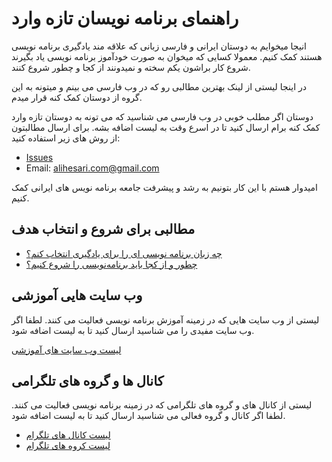 # راهنمای برنامه نویسان تازه وارد
انیجا میخوایم به دوستان ایرانی و فارسی زبانی که علاقه مند یادگیری برنامه نویسی هستند کمک کنیم. معمولا کسایی که میخوان به صورت خودآموز برنامه نویسی یاد بگیرند شروع کار براشون یکم سخته و نمیدونند از کجا و چطور شروع کنند.

در اینجا لیستی از لینک بهترین مطالبی رو که در وب فارسی می بینم و میتونه به این گروه از دوستان کمک کنه قرار میدم.

دوستان اگر مطلب خوبی در وب فارسی می شناسید که می تونه به دوستان تازه وارد کمک کنه برام ارسال کنید تا در اسرع وقت به لیست اضافه بشه.
برای ارسال مطالبتون از روش های زیر استفاده کنید:

- [Issues](https://github.com/alihesari/Iranian-programmers-guide/issues)
- Email: alihesari.com@gmail.com

امیدوار هستم با این کار بتونیم به رشد و پیشرفت جامعه برنامه نویس های ایرانی کمک کنیم.

## مطالبی برای شروع و انتخاب هدف 

- [چه زبان برنامه نویسی ای را برای یادگیری انتخاب کنم؟](https://alihesari.com/farsi/what-language-to-start-programming/)
- [چطور و از کجا باید برنامه‌نویسی را شروع کنیم؟](https://www.digikala.com/mag/%DB%8C%D8%A7%D8%AF%DA%AF%DB%8C%D8%B1%DB%8C-%D8%A8%D8%B1%D9%86%D8%A7%D9%85%D9%87%E2%80%8C%D9%86%D9%88%DB%8C%D8%B3%DB%8C/)

## وب سایت هایی آموزشی
لیستی از وب سایت هایی که در زمینه آموزش برنامه نویسی فعالیت می کنند.
لطفا اگر وب سایت مفیدی را می شناسید ارسال کنید تا به لیست اضافه شود.

[لیست وب سایت های آموزشی](Websites.md)

## کانال ها و گروه های تلگرامی
لیستی از کانال های و گروه های تلگرامی که در زمینه برنامه نویسی فعالیت می کنند.
لطفا اگر کانال و گروه فعالی می شناسید ارسال کنید تا به لیست اضافه شود.

- [لیست کانال های تلگرام](Telegram-channels.md)
- [لیست کروه های تلگرام](Telegram-groups.md)
